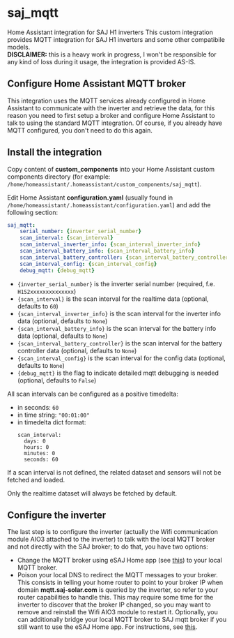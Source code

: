 # saj_mqtt
Home Assistant integration for SAJ H1 inverters
This custom integration provides MQTT integration for SAJ H1 inverters and some other compatibile models. \
**DISCLAIMER:** this is a heavy work in progress, I won't be responsible for any kind of loss during it usage, the integration is provided AS-IS.

## Configure Home Assistant MQTT broker
This integration uses the MQTT services already configured in Home Assistant to communicate with the inverter and retrieve the data, for this reason you need to first setup a broker and configure Home Assistant to talk to using the standard MQTT integration. Of course, if you already have MQTT configured, you don't need to do this again.

## Install the integration
Copy content of **custom_components** into your Home Assistant custom components directory (for example: `/home/homeassistant/.homeassistant/custom_components/saj_mqtt`).

Edit Home Assistant **configuration.yaml** (usually found in `/home/homeassistant/.homeassistant/configuration.yaml`) and add the following section:
```YAML
saj_mqtt:
    serial_number: {inverter_serial_number}
    scan_interval: {scan_interval}
    scan_interval_inverter_info: {scan_interval_inverter_info}
    scan_interval_battery_info: {scan_interval_battery_info}
    scan_interval_battery_controller: {scan_interval_battery_controller}
    scan_interval_config: {scan_interval_config}
    debug_mqtt: {debug_mqtt}
```

- `{inverter_serial_number}` is the inverter serial number (required, f.e. `H1S2xxxxxxxxxxxxxx`)
- `{scan_interval}` is the scan interval for the realtime data (optional, defaults to `60`)
- `{scan_interval_inverter_info}` is the scan interval for the inverter info data (optional, defaults to `None`)
- `{scan_interval_battery_info}` is the scan interval for the battery info data (optional, defaults to `None`)
- `{scan_interval_battery_controller}` is the scan interval for the battery controller data (optional, defaults to `None`)
- `{scan_interval_config}` is the scan interval for the config data (optional, defaults to `None`)
- `{debug_mqtt}` is the flag to indicate detailed mqtt debugging is needed (optional, defaults to `False`)

All scan intervals can be configured as a positive timedelta:

- in seconds: `60`
- in time string: `"00:01:00"`
- in timedelta dict format:
  ```
  scan_interval:
    days: 0
    hours: 0
    minutes: 0
    seconds: 60
  ```

If a scan interval is not defined, the related dataset and sensors will not be fetched and loaded.

Only the realtime dataset will always be fetched by default.

## Configure the inverter
The last step is to configure the inverter (actually the Wifi communication module AIO3 attached to the inverter) to talk with the local MQTT broker and not directly with the SAJ broker; to do that, you have two options:

- Change the MQTT broker using eSAJ Home app (see [this](https://play.google.com/store/apps/details?id=com.saj.esolarhome)) to your local MQTT broker.
- Poison your local DNS to redirect the MQTT messages to your broker. This consists in telling your home router to point to your broker IP when domain **mqtt.saj-solar.com** is queried by the inverter, so refer to your router capabilities to handle this. This may require some time for the inverter to discover that the broker IP changed, so you may want to remove and reinstall the Wifi AIO3 module to restart it. Optionally, you can additionally bridge your local MQTT broker to SAJ mqtt broker if you still want to use the eSAJ Home app. For instructions, see [this](https://github.com/paolosabatino/saj-mqtt-ha/discussions/4).

